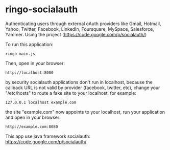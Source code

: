 ringo-socialauth
================

Authenticating users through external oAuth providers like Gmail, Hotmail, Yahoo, Twitter, Facebook, LinkedIn, Foursquare, MySpace, Salesforce, Yammer. Using the project (https://code.google.com/p/socialauth/)


To run this application:

	ringo main.js

Then, open in your browser:

	http://localhost:8080

by security socialauth applications don't run in localhost, because the callback URL is not valid by provider (facebook, twitter, etc), change your "/etc/hosts" to route a fake site to your localhost, for example:

	127.0.0.1 localhost example.com

the site "example.com" now appoints to your localhost, run your application and open in your browser:

	http://example.com:8080

This app use java framework socialauth: https://code.google.com/p/socialauth/